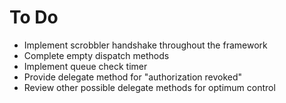 To Do
=====
* Implement scrobbler handshake throughout the framework
* Complete empty dispatch methods
* Implement queue check timer
* Provide delegate method for "authorization revoked"
* Review other possible delegate methods for optimum control